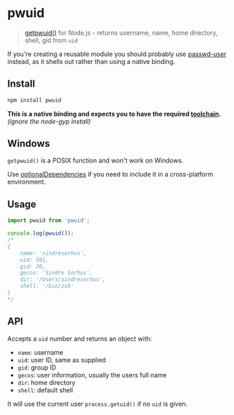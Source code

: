 # pwuid

> [getpwuid()](http://man7.org/linux/man-pages/man3/getpwnam.3.html) for Node.js - returns username, name, home directory, shell, gid from `uid`

If you're creating a reusable module you should probably use [passwd-user](https://github.com/sindresorhus/passwd-user) instead, as it shells out rather than using a native binding.

## Install

```sh
npm install pwuid
```

**This is a native binding and expects you to have the required [toolchain](https://github.com/nodejs/node-gyp#installation).** *(ignore the node-gyp install)*

## Windows

`getpwuid()` is a POSIX function and won't work on Windows.

Use [optionalDependencies](https://npmjs.org/doc/json.html#optionalDependencies) if you need to include it in a cross-platform environment.

## Usage

```js
import pwuid from 'pwuid';

console.log(pwuid());
/*
{
	name: 'sindresorhus',
	uid: 501,
	gid: 20,
	gecos: 'Sindre Sorhus',
	dir: '/Users/sindresorhus',
	shell: '/bin/zsh'
}
*/
```

## API

Accepts a `uid` number and returns an object with:

- `name`: username
- `uid`: user ID, same as supplied
- `gid`: group ID
- `gecos`: user information, usually the users full name
- `dir`: home directory
- `shell`: default shell

It will use the current user `process.getuid()` if no `uid` is given.
